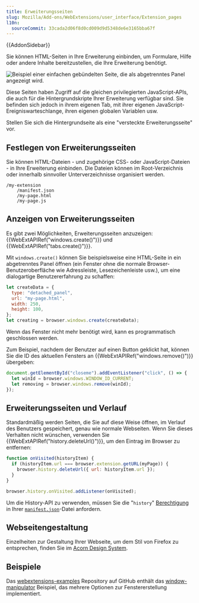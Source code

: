 ```yaml
---
title: Erweiterungsseiten
slug: Mozilla/Add-ons/WebExtensions/user_interface/Extension_pages
l10n:
  sourceCommit: 33cada2d06f8d0cd009d9d5348de6e3165bba67f
---
```


{{AddonSidebar}}

Sie können HTML-Seiten in Ihre Erweiterung einbinden, um Formulare, Hilfe oder andere Inhalte bereitzustellen, die Ihre Erweiterung benötigt.

![Beispiel einer einfachen gebündelten Seite, die als abgetrenntes Panel angezeigt wird.](bundled_page_as_panel_small.png)

Diese Seiten haben Zugriff auf die gleichen privilegierten JavaScript-APIs, die auch für die Hintergrundskripte Ihrer Erweiterung verfügbar sind. Sie befinden sich jedoch in ihrem eigenen Tab, mit ihrer eigenen JavaScript-Ereigniswarteschlange, ihren eigenen globalen Variablen usw.

Stellen Sie sich die Hintergrundseite als eine "versteckte Erweiterungsseite" vor.

## Festlegen von Erweiterungsseiten

Sie können HTML-Dateien - und zugehörige CSS- oder JavaScript-Dateien - in Ihre Erweiterung einbinden. Die Dateien können im Root-Verzeichnis oder innerhalb sinnvoller Unterverzeichnisse organisiert werden.

```plain
/my-extension
    /manifest.json
    /my-page.html
    /my-page.js
```

## Anzeigen von Erweiterungsseiten

Es gibt zwei Möglichkeiten, Erweiterungsseiten anzuzeigen: {{WebExtAPIRef("windows.create()")}} und {{WebExtAPIRef("tabs.create()")}}.

Mit `windows.create()` können Sie beispielsweise eine HTML-Seite in ein abgetrenntes Panel öffnen (ein Fenster ohne die normale Browser-Benutzeroberfläche wie Adressleiste, Lesezeichenleiste usw.), um eine dialogartige Benutzererfahrung zu schaffen:

```js
let createData = {
  type: "detached_panel",
  url: "my-page.html",
  width: 250,
  height: 100,
};
let creating = browser.windows.create(createData);
```

Wenn das Fenster nicht mehr benötigt wird, kann es programmatisch geschlossen werden.

Zum Beispiel, nachdem der Benutzer auf einen Button geklickt hat, können Sie die ID des aktuellen Fensters an {{WebExtAPIRef("windows.remove()")}} übergeben:

```js
document.getElementById("closeme").addEventListener("click", () => {
  let winId = browser.windows.WINDOW_ID_CURRENT;
  let removing = browser.windows.remove(winId);
});
```

## Erweiterungsseiten und Verlauf

Standardmäßig werden Seiten, die Sie auf diese Weise öffnen, im Verlauf des Benutzers gespeichert, genau wie normale Webseiten. Wenn Sie dieses Verhalten nicht wünschen, verwenden Sie {{WebExtAPIRef("history.deleteUrl()")}}, um den Eintrag im Browser zu entfernen:

```js
function onVisited(historyItem) {
  if (historyItem.url === browser.extension.getURL(myPage)) {
    browser.history.deleteUrl({ url: historyItem.url });
  }
}

browser.history.onVisited.addListener(onVisited);
```

Um die History-API zu verwenden, müssen Sie die "`history`" [Berechtigung](/de/docs/Mozilla/Add-ons/WebExtensions/manifest.json/permissions) in Ihrer [`manifest.json`](/de/docs/Mozilla/Add-ons/WebExtensions/manifest.json)-Datei anfordern.

## Webseitengestaltung

Einzelheiten zur Gestaltung Ihrer Webseite, um dem Stil von Firefox zu entsprechen, finden Sie im [Acorn Design System](https://acorn.firefox.com/latest).

## Beispiele

Das [webextensions-examples](https://github.com/mdn/webextensions-examples) Repository auf GitHub enthält das [window-manipulator](https://github.com/mdn/webextensions-examples/tree/main/window-manipulator) Beispiel, das mehrere Optionen zur Fenstererstellung implementiert.
